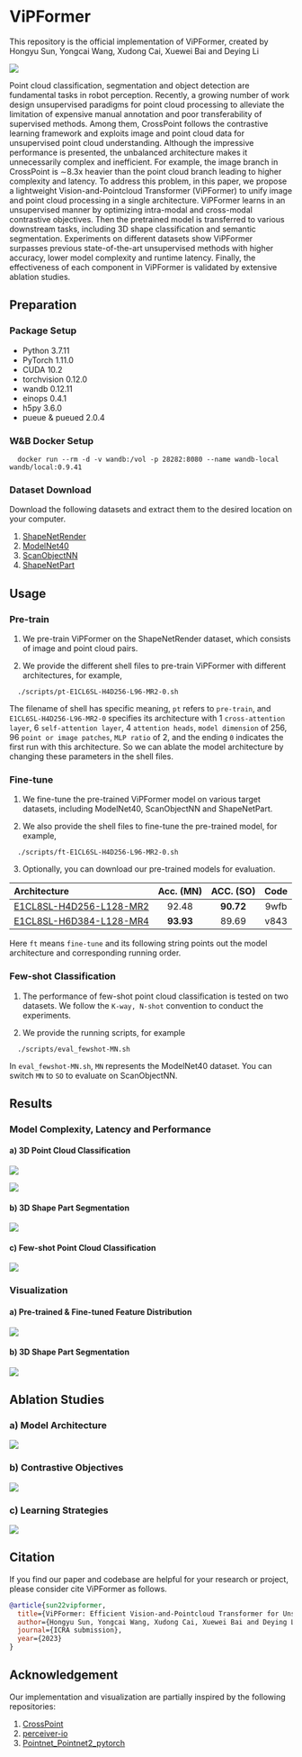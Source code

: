 # ViPFormer
This repository is the official implementation of ViPFormer,
created by Hongyu Sun, Yongcai Wang, Xudong Cai, Xuewei Bai and Deying Li

![](assets/architecture.png)

Point cloud classification, segmentation and object detection are fundamental tasks in robot perception. 
Recently, a growing number of work design unsupervised paradigms for point cloud processing to alleviate the limitation of 
expensive manual annotation and poor transferability of supervised methods. 
Among them, CrossPoint follows the contrastive learning framework and exploits 
image and point cloud data for unsupervised point cloud understanding. Although the impressive performance is presented, 
the unbalanced architecture makes it unnecessarily complex and inefficient. 
For example, the image branch in CrossPoint is $\sim$8.3x heavier than the point cloud branch leading to higher 
complexity and latency. To address this problem, in this paper, we propose a lightweight Vision-and-Pointcloud Transformer (ViPFormer) 
to unify image and point cloud processing in a single architecture. ViPFormer learns in an unsupervised manner by optimizing 
intra-modal and cross-modal contrastive objectives. Then the pretrained model is transferred to 
various downstream tasks, including 3D shape classification and semantic segmentation. 
Experiments on different datasets show ViPFormer surpasses previous state-of-the-art unsupervised methods with higher accuracy, 
lower model complexity and runtime latency. Finally, the effectiveness of each component in ViPFormer is validated by
extensive ablation studies.

## Preparation
### Package Setup
* Python 3.7.11
* PyTorch 1.11.0
* CUDA 10.2
* torchvision 0.12.0
* wandb 0.12.11
* einops 0.4.1
* h5py 3.6.0
* pueue & pueued 2.0.4

### W&B Docker Setup

```shell
  docker run --rm -d -v wandb:/vol -p 28282:8080 --name wandb-local wandb/local:0.9.41
```

### Dataset Download
Download the following datasets and extract them to the desired location on your computer. 
1. [ShapeNetRender](https://drive.google.com/file/d/1F9XIhF1qngLt-GtdnOnXiTsXH84YtrbC/view?usp=sharing)
2. [ModelNet40](https://drive.google.com/file/d/15lmtRaHvVIPLOp_o7rms8e6VQp_en8WF/view?usp=sharing)
3. [ScanObjectNN](https://drive.google.com/file/d/15lmtRaHvVIPLOp_o7rms8e6VQp_en8WF/view?usp=sharing)
4. [ShapeNetPart](https://drive.google.com/file/d/15lmtRaHvVIPLOp_o7rms8e6VQp_en8WF/view?usp=sharing)

## Usage
### Pre-train 
1. We pre-train ViPFormer on the ShapeNetRender dataset, which consists of image and point cloud pairs.

2. We provide the different shell files to pre-train ViPFormer with different architectures, for 
example, 

```shell
  ./scripts/pt-E1CL6SL-H4D256-L96-MR2-0.sh
```
The filename of shell has specific meaning, `pt` refers to `pre-train`, and `E1CL6SL-H4D256-L96-MR2-0` specifies its architecture with 1 `cross-attention layer`, 6 `self-attention layer`, 4 `attention heads`, `model dimension` of 256, 96 `point or image patches`, `MLP ratio` of 2, and the ending `0` indicates the first run with this architecture. So we can ablate the model architecture by changing these parameters in the shell files. 


### Fine-tune 
1. We fine-tune the pre-trained ViPFormer model on various target datasets, including 
ModelNet40, ScanObjectNN and ShapeNetPart. 

2. We also provide the shell files to fine-tune the pre-trained model, for example, 

```
  ./scripts/ft-E1CL6SL-H4D256-L96-MR2-0.sh
```
3. Optionally, you can download our pre-trained models for evaluation.

| Architecture      | Acc. (MN) | ACC. (SO) | Code |
| :----------- | :-----------: | :-----------: | :-----------: |
| [E1CL8SL-H4D256-L128-MR2]( https://pan.baidu.com/s/1669S-tUXOgtdBwMOdoNhcQ?pwd=9wfb) | 92.48 | **90.72** | 9wfb |
| [E1CL8SL-H6D384-L128-MR4](https://pan.baidu.com/s/1zcsOpd2m5MHVr7AicLj9Ug?pwd=v843) | **93.93** | 89.69 | v843 |

Here `ft` means `fine-tune` and its following string points out the model architecture and corresponding running order.

### Few-shot Classification
1. The performance of few-shot point cloud classification is tested on two datasets. We follow the `K-way, N-shot` convention to conduct the experiments.

2. We provide the running scripts, for example

```
  ./scripts/eval_fewshot-MN.sh
```

In `eval_fewshot-MN.sh`, `MN` represents the ModelNet40 dataset. You can switch `MN` to `SO` to evaluate on ScanObjectNN.

## Results
### Model Complexity, Latency and Performance
#### a) 3D Point Cloud Classification
![](assets/tab1.png)

![](assets/tab2.png)

#### b) 3D Shape Part Segmentation
![](assets/tab3.png)

#### c) Few-shot Point Cloud Classification
![](assets/tab4.png)

### Visualization
#### a) Pre-trained & Fine-tuned Feature Distribution
![](assets/feature_distribution.png)

#### b) 3D Shape Part Segmentation
![](assets/partseg.png)

## Ablation Studies
### a) Model Architecture
![](assets/tab5.png)

### b) Contrastive Objectives
![](assets/tab6.png)

### c) Learning Strategies
![](assets/tab7.png)

## Citation
If you find our paper and codebase are helpful for your research or project, please consider cite ViPFormer as follows.
```bibtex
@article{sun22vipformer,
  title={ViPFormer: Efficient Vision-and-Pointcloud Transformer for Unsupervised Pointcloud Understanding},
  author={Hongyu Sun, Yongcai Wang, Xudong Cai, Xuewei Bai and Deying Li},
  journal={ICRA submission},
  year={2023}
}
```

## Acknowledgement
Our implementation and visualization are partially inspired by the following repositories:  
1. [CrossPoint](https://github.com/MohamedAfham/CrossPoint)
2. [perceiver-io](https://github.com/krasserm/perceiver-io)
3. [Pointnet_Pointnet2_pytorch](https://github.com/yanx27/Pointnet_Pointnet2_pytorch)